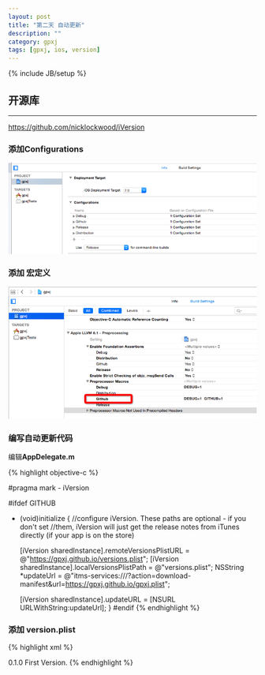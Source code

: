 ```yaml
---
layout: post
title: "第二天 自动更新"
description: ""
category: gpxj
tags: [gpxj, ios, version]
---
```

{% include JB/setup %}

## 开源库
---

<https://github.com/nicklockwood/iVersion>

### 添加Configurations

![1.png](/assets/img/ios/gpxj/2/3/1.png)

### 添加 宏定义

![2.png](/assets/img/ios/gpxj/2/3/2.png)

### 编写自动更新代码

编辑**AppDelegate.m**

{% highlight objective-c %}

#pragma mark - iVersion

#ifdef GITHUB
+ (void)initialize
 {
	//configure iVersion. These paths are optional - if you don't set
	//them, iVersion will just get the release notes from iTunes directly (if your app is on the store)

	[iVersion sharedInstance].remoteVersionsPlistURL = @"https://gpxj.github.io/versions.plist";
	[iVersion sharedInstance].localVersionsPlistPath = @"versions.plist";
	NSString *updateUrl = @"itms-services:///?action=download-manifest&url=https://gpxj.github.io/gpxj.plist";

	[iVersion sharedInstance].updateURL = [NSURL URLWithString:updateUrl];
}
#endif
{% endhighlight %}

### 添加 version.plist 

{% highlight xml %}
<?xml version="1.0" encoding="UTF-8"?>
<!DOCTYPE plist PUBLIC "-//Apple//DTD PLIST 1.0//EN" "http://www.apple.com/DTDs/PropertyList-1.0.dtd">
<plist version="1.0">
<dict>
	<key>0.1.0</key>
	<array>
		<string>First Version.</string>
	</array>
</dict>
</plist>
{% endhighlight %}
